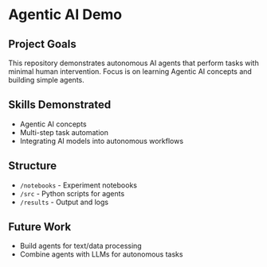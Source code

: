 # Agentic AI Demo

## Project Goals
This repository demonstrates autonomous AI agents that perform tasks with minimal human intervention. Focus is on learning Agentic AI concepts and building simple agents.

## Skills Demonstrated
- Agentic AI concepts
- Multi-step task automation
- Integrating AI models into autonomous workflows

## Structure
- `/notebooks` - Experiment notebooks
- `/src` - Python scripts for agents
- `/results` - Output and logs

## Future Work
- Build agents for text/data processing
- Combine agents with LLMs for autonomous tasks
